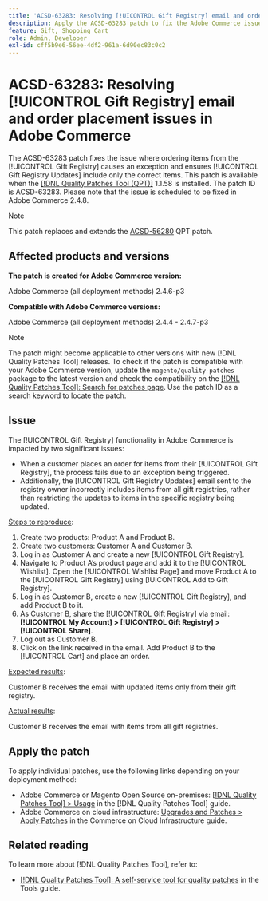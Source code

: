 ```yaml
---
title: 'ACSD-63283: Resolving [!UICONTROL Gift Registry] email and order placement issues in Adobe Commerce'
description: Apply the ACSD-63283 patch to fix the Adobe Commerce issue where ordering items from the [!UICONTROL Gift Registry] causes an exception and ensures [!UICONTROL Gift Registry Updates] include only the correct items.
feature: Gift, Shopping Cart
role: Admin, Developer
exl-id: cff5b9e6-56ee-4df2-961a-6d90ec83c0c2
---
```

# ACSD-63283: Resolving [!UICONTROL Gift Registry] email and order placement issues in Adobe Commerce

The ACSD-63283 patch fixes the issue where ordering items from the [!UICONTROL Gift Registry] causes an exception and ensures [!UICONTROL Gift Registry Updates] include only the correct items. This patch is available when the [[!DNL Quality Patches Tool (QPT)]](/help/tools/quality-patches-tool/quality-patches-tool-to-self-serve-quality-patches.md) 1.1.58 is installed. The patch ID is ACSD-63283. Please note that the issue is scheduled to be fixed in Adobe Commerce 2.4.8.

>[!NOTE] 
>This patch replaces and extends the [ACSD-56280](https://experienceleague.adobe.com/en/docs/commerce-operations/tools/quality-patches-tool/patches-available-in-qpt/v1-1-44/acsd-56280-gift-registry-purchases-are-not-completed) QPT patch.

## Affected products and versions

**The patch is created for Adobe Commerce version:**

Adobe Commerce (all deployment methods)  2.4.6-p3

**Compatible with Adobe Commerce versions:**

Adobe Commerce (all deployment methods) 2.4.4 - 2.4.7-p3

>[!NOTE]
>
>The patch might become applicable to other versions with new [!DNL Quality Patches Tool] releases. To check if the patch is compatible with your Adobe Commerce version, update the `magento/quality-patches` package to the latest version and check the compatibility on the [[!DNL Quality Patches Tool]: Search for patches page](https://experienceleague.adobe.com/tools/commerce-quality-patches/index.html). Use the patch ID as a search keyword to locate the patch.

## Issue

The [!UICONTROL Gift Registry] functionality in Adobe Commerce is impacted by two significant issues:

* When a customer places an order for items from their [!UICONTROL Gift Registry], the process fails due to an exception being triggered. 
* Additionally, the [!UICONTROL Gift Registry Updates] email sent to the registry owner incorrectly includes items from all gift registries, rather than restricting the updates to items in the specific registry being updated. 

<u>Steps to reproduce</u>:

1. Create two products: Product A and Product B.
1. Create two customers: Customer A and Customer B.
1. Log in as Customer A and create a new [!UICONTROL Gift Registry].
1. Navigate to Product A’s product page and add it to the [!UICONTROL Wishlist]. Open the [!UICONTROL Wishlist Page] and move Product A to the [!UICONTROL Gift Registry] using [!UICONTROL Add to Gift Registry].
1. Log in as Customer B, create a new [!UICONTROL Gift Registry], and add Product B to it.
1. As Customer B, share the [!UICONTROL Gift Registry] via email: **[!UICONTROL My Account] > [!UICONTROL Gift Registry] > [!UICONTROL Share]**.
1. Log out as Customer B.
1. Click on the link received in the email. Add Product B to the [!UICONTROL Cart] and place an order.

<u>Expected results</u>:

Customer B receives the email with updated items only from their gift registry.

<u>Actual results</u>:

Customer B receives the email with items from all gift registries.

## Apply the patch

To apply individual patches, use the following links depending on your deployment method:

* Adobe Commerce or Magento Open Source on-premises: [[!DNL Quality Patches Tool] > Usage](/help/tools/quality-patches-tool/usage.md) in the [!DNL Quality Patches Tool] guide.
* Adobe Commerce on cloud infrastructure: [Upgrades and Patches > Apply Patches](https://experienceleague.adobe.com/docs/commerce-cloud-service/user-guide/develop/upgrade/apply-patches.html) in the Commerce on Cloud Infrastructure guide.


## Related reading

To learn more about [!DNL Quality Patches Tool], refer to:

* [[!DNL Quality Patches Tool]: A self-service tool for quality patches](/help/tools/quality-patches-tool/quality-patches-tool-to-self-serve-quality-patches.md) in the Tools guide.
